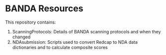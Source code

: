 # BANDA Resources

This repository contains:

1. ScanningProtocols: Details of BANDA scanning protocols and when they changed
2. NDAsubmission: Scripts used to convert Redcap to NDA data dictionaries and to calculate composite scores
